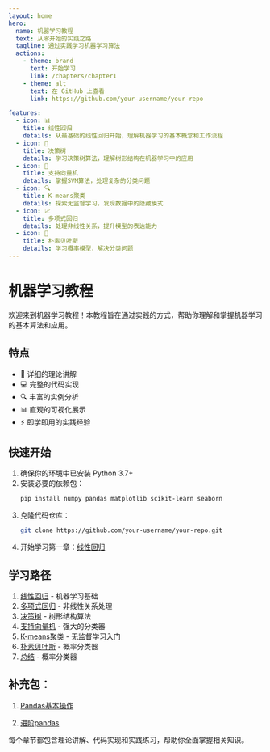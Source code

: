 ```yaml
---
layout: home
hero:
  name: 机器学习教程
  text: 从零开始的实践之路
  tagline: 通过实践学习机器学习算法
  actions:
    - theme: brand
      text: 开始学习
      link: /chapters/chapter1
    - theme: alt
      text: 在 GitHub 上查看
      link: https://github.com/your-username/your-repo

features:
  - icon: 📊
    title: 线性回归
    details: 从最基础的线性回归开始，理解机器学习的基本概念和工作流程
  - icon: 🌲
    title: 决策树
    details: 学习决策树算法，理解树形结构在机器学习中的应用
  - icon: 🎯
    title: 支持向量机
    details: 掌握SVM算法，处理复杂的分类问题
  - icon: 🔍
    title: K-means聚类
    details: 探索无监督学习，发现数据中的隐藏模式
  - icon: 📈
    title: 多项式回归
    details: 处理非线性关系，提升模型的表达能力
  - icon: 🎲
    title: 朴素贝叶斯
    details: 学习概率模型，解决分类问题
---
```


# 机器学习教程

欢迎来到机器学习教程！本教程旨在通过实践的方式，帮助你理解和掌握机器学习的基本算法和应用。

## 特点

- 📝 详细的理论讲解
- 💻 完整的代码实现
- 🔍 丰富的实例分析
- 📊 直观的可视化展示
- ⚡ 即学即用的实践经验

## 快速开始

1. 确保你的环境中已安装 Python 3.7+
2. 安装必要的依赖包：
   ```bash
   pip install numpy pandas matplotlib scikit-learn seaborn
   ```
3. 克隆代码仓库：
   ```bash
   git clone https://github.com/your-username/your-repo.git
   ```
4. 开始学习第一章：[线性回归](/chapters/chapter1)

## 学习路径

1. [线性回归](/chapters/chapter1) - 机器学习基础
2. [多项式回归](/chapters/chapter2) - 非线性关系处理
3. [决策树](/chapters/chapter3) - 树形结构算法
4. [支持向量机](/chapters/chapter4) - 强大的分类器
5. [K-means聚类](/chapters/chapter5) - 无监督学习入门
6. [朴素贝叶斯](/chapters/chapter6) - 概率分类器 
7. [总结](/chapters/chapter7) - 概率分类器 
 
## 补充包：
1. [Pandas基本操作](/chapters/pandas)    

2. [进阶pandas](/chapters/propandas)

每个章节都包含理论讲解、代码实现和实践练习，帮助你全面掌握相关知识。 